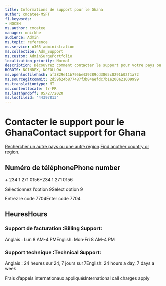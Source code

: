 ```yaml
---
title: Informations de support pour le Ghana
author: cmcatee-MSFT
f1.keywords:
- NOCSH
ms.author: cmcatee
manager: mnirkhe
audience: Admin
ms.topic: reference
ms.service: o365-administration
ms.collection: Adm_Support
ms.custom: AdminSurgePortfolio
localization_priority: Normal
description: Découvrez comment contacter le support pour votre pays ou région.
ROBOTS: NOINDEX, NOFOLLOW
ms.openlocfilehash: af3829e11b795be439289cd3865c8291b02f1a72
ms.sourcegitcommit: 2d59b24b877487f3b84aefdc7b1e200a21009999
ms.translationtype: MT
ms.contentlocale: fr-FR
ms.lasthandoff: 05/27/2020
ms.locfileid: "44397813"
---
```

# <a name="contact-support-for-ghana"></a><span data-ttu-id="80c1e-103">Contacter le support pour le Ghana</span><span class="sxs-lookup"><span data-stu-id="80c1e-103">Contact support for Ghana</span></span>

<span data-ttu-id="80c1e-104">[Rechercher un autre pays ou une autre région](../contact-support-for-business-products.md).</span><span class="sxs-lookup"><span data-stu-id="80c1e-104">[Find another country or region](../contact-support-for-business-products.md).</span></span>

## <a name="phone-number"></a><span data-ttu-id="80c1e-105">Numéro de téléphone</span><span class="sxs-lookup"><span data-stu-id="80c1e-105">Phone number</span></span>
<span data-ttu-id="80c1e-106">+ 234 1 271 0156</span><span class="sxs-lookup"><span data-stu-id="80c1e-106">+234 1 271 0156</span></span>

<span data-ttu-id="80c1e-107">Sélectionnez l’option 9</span><span class="sxs-lookup"><span data-stu-id="80c1e-107">Select option 9</span></span>

<span data-ttu-id="80c1e-108">Entrez le code 7704</span><span class="sxs-lookup"><span data-stu-id="80c1e-108">Enter code 7704</span></span>

## <a name="hours"></a><span data-ttu-id="80c1e-109">Heures</span><span class="sxs-lookup"><span data-stu-id="80c1e-109">Hours</span></span>
### <a name="billing-support"></a><span data-ttu-id="80c1e-110">Support de facturation :</span><span class="sxs-lookup"><span data-stu-id="80c1e-110">Billing Support:</span></span>

<span data-ttu-id="80c1e-111">Anglais : Lun 8 AM-4 PM</span><span class="sxs-lookup"><span data-stu-id="80c1e-111">English: Mon-Fri 8 AM-4 PM</span></span>

### <a name="technical-support"></a><span data-ttu-id="80c1e-112">Support technique :</span><span class="sxs-lookup"><span data-stu-id="80c1e-112">Technical Support:</span></span>

<span data-ttu-id="80c1e-113">Anglais : 24 heures sur 24, 7 jours sur 7</span><span class="sxs-lookup"><span data-stu-id="80c1e-113">English: 24 hours a day, 7 days a week</span></span>

<span data-ttu-id="80c1e-114">Frais d’appels internationaux appliqués</span><span class="sxs-lookup"><span data-stu-id="80c1e-114">International call charges apply</span></span>
